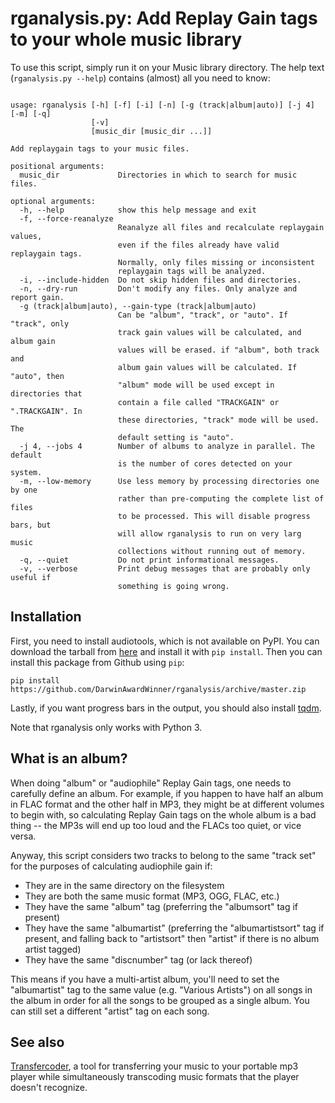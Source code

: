 # rganalysis.py: Add Replay Gain tags to your whole music library

To use this script, simply run it on your Music library directory. The
help text (`rganalysis.py --help`) contains (almost) all you need to
know:

<pre><code>
usage: rganalysis [-h] [-f] [-i] [-n] [-g (track|album|auto)] [-j 4] [-m] [-q]
                  [-v]
                  [music_dir [music_dir ...]]

Add replaygain tags to your music files.

positional arguments:
  music_dir             Directories in which to search for music files.

optional arguments:
  -h, --help            show this help message and exit
  -f, --force-reanalyze
                        Reanalyze all files and recalculate replaygain values,
                        even if the files already have valid replaygain tags.
                        Normally, only files missing or inconsistent
                        replaygain tags will be analyzed.
  -i, --include-hidden  Do not skip hidden files and directories.
  -n, --dry-run         Don't modify any files. Only analyze and report gain.
  -g (track|album|auto), --gain-type (track|album|auto)
                        Can be "album", "track", or "auto". If "track", only
                        track gain values will be calculated, and album gain
                        values will be erased. if "album", both track and
                        album gain values will be calculated. If "auto", then
                        "album" mode will be used except in directories that
                        contain a file called "TRACKGAIN" or ".TRACKGAIN". In
                        these directories, "track" mode will be used. The
                        default setting is "auto".
  -j 4, --jobs 4        Number of albums to analyze in parallel. The default
                        is the number of cores detected on your system.
  -m, --low-memory      Use less memory by processing directories one by one
                        rather than pre-computing the complete list of files
                        to be processed. This will disable progress bars, but
                        will allow rganalysis to run on very larg music
                        collections without running out of memory.
  -q, --quiet           Do not print informational messages.
  -v, --verbose         Print debug messages that are probably only useful if
                        something is going wrong.
</pre></code>

## Installation

First, you need to install audiotools, which is not available on PyPI.
You can download the tarball from
[here](http://audiotools.sourceforge.net/) and install it with `pip
install`. Then you can install this package from Github using `pip`:

    pip install https://github.com/DarwinAwardWinner/rganalysis/archive/master.zip

Lastly, if you want progress bars in the output, you should also
install [tqdm](https://pypi.python.org/pypi/tqdm).

Note that rganalysis only works with Python 3.

## What is an album?

When doing "album" or "audiophile" Replay Gain tags, one needs to
carefully define an album. For example, if you happen to have half an
album in FLAC format and the other half in MP3, they might be at
different volumes to begin with, so calculating Replay Gain tags on
the whole album is a bad thing -- the MP3s will end up too loud and
the FLACs too quiet, or vice versa.

Anyway, this script considers two tracks to belong to the same "track
set" for the purposes of calculating audiophile gain if:

* They are in the same directory on the filesystem
* They are both the same music format (MP3, OGG, FLAC, etc.)
* They have the same "album" tag (preferring the "albumsort" tag if
  present)
* They have the same "albumartist" (preferring the "albumartistsort"
  tag if present, and falling back to "artistsort" then "artist" if
  there is no album artist tagged)
* They have the same "discnumber" tag (or lack thereof)

This means if you have a multi-artist album, you'll need to set the
"albumartist" tag to the same value (e.g. "Various Artists") on all
songs in the album in order for all the songs to be grouped as a
single album. You can still set a different "artist" tag on each song.

## See also

[Transfercoder](https://github.com/DarwinAwardWinner/transfercoder), a
tool for transferring your music to your portable mp3 player while
simultaneously transcoding music formats that the player doesn't
recognize.
